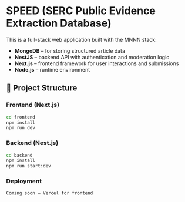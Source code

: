 # SPEED (SERC Public Evidence Extraction Database)

This is a full-stack web application built with the MNNN stack:
- **MongoDB** – for storing structured article data
- **NestJS** – backend API with authentication and moderation logic
- **Next.js** – frontend framework for user interactions and submissions
- **Node.js** – runtime environment

## 🔧 Project Structure

### Frontend (Next.js)

```bash
cd frontend
npm install
npm run dev
```
### Backend (Nest.js)

```bash
cd backend
npm install
npm run start:dev
```
### Deployment

```bash
Coming soon – Vercel for frontend
``` 
